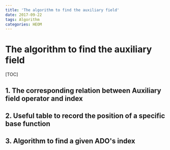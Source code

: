 ```yaml
---
title: 'The algorithm to find the auxiliary field'
date: 2017-09-22
tags: Algorithm
categories: HEOM
---
```


#  The algorithm to find the auxiliary field

[TOC]



## 1. The corresponding relation between Auxiliary field operator and index





## 2. Useful table to record the position of  a specific base function





## 3. Algorithm to find a given ADO's index



